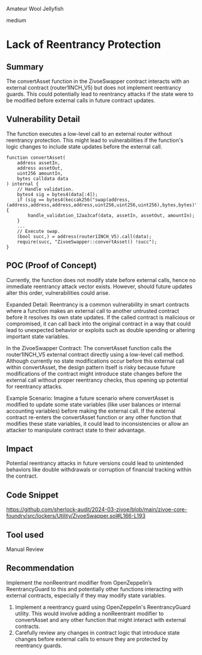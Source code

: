 Amateur Wool Jellyfish

medium

# Lack of Reentrancy Protection

## Summary
The convertAsset function in the ZivoeSwapper contract interacts with an external contract (router1INCH_V5) but does not implement reentrancy guards. This could potentially lead to reentrancy attacks if the state were to be modified before external calls in future contract updates.

## Vulnerability Detail
The function executes a low-level call to an external router without reentrancy protection. This might lead to vulnerabilities if the function's logic changes to include state updates before the external call.

```solidity
function convertAsset(
    address assetIn,
    address assetOut,
    uint256 amountIn,
    bytes calldata data
) internal {
    // Handle validation.
    bytes4 sig = bytes4(data[:4]);
    if (sig == bytes4(keccak256("swap(address,(address,address,address,address,uint256,uint256,uint256),bytes,bytes)"))) {
        handle_validation_12aa3caf(data, assetIn, assetOut, amountIn);
    }
    ...
    // Execute swap.
    (bool succ,) = address(router1INCH_V5).call(data);
    require(succ, "ZivoeSwapper::convertAsset() !succ");
}

```

## POC (Proof of Concept)
Currently, the function does not modify state before external calls, hence no immediate reentrancy attack vector exists. However, should future updates alter this order, vulnerabilities could arise.

Expanded Detail:
Reentrancy is a common vulnerability in smart contracts where a function makes an external call to another untrusted contract before it resolves its own state updates. If the called contract is malicious or compromised, it can call back into the original contract in a way that could lead to unexpected behavior or exploits such as double spending or altering important state variables.

In the ZivoeSwapper Contract:
The convertAsset function calls the router1INCH_V5 external contract directly using a low-level call method. Although currently no state modifications occur before this external call within convertAsset, the design pattern itself is risky because future modifications of the contract might introduce state changes before the external call without proper reentrancy checks, thus opening up potential for reentrancy attacks.

Example Scenario:
Imagine a future scenario where convertAsset is modified to update some state variables (like user balances or internal accounting variables) before making the external call. If the external contract re-enters the convertAsset function or any other function that modifies these state variables, it could lead to inconsistencies or allow an attacker to manipulate contract state to their advantage.

## Impact
Potential reentrancy attacks in future versions could lead to unintended behaviors like double withdrawals or corruption of financial tracking within the contract.

## Code Snippet

https://github.com/sherlock-audit/2024-03-zivoe/blob/main/zivoe-core-foundry/src/lockers/Utility/ZivoeSwapper.sol#L166-L193

## Tool used

Manual Review

## Recommendation
Implement the nonReentrant modifier from OpenZeppelin’s ReentrancyGuard to this and potentially other functions interacting with external contracts, especially if they may modify state variables.

1. Implement a reentrancy guard using OpenZeppelin's ReentrancyGuard utility. This would involve adding a nonReentrant modifier to convertAsset and any other function that might interact with external contracts.
2. Carefully review any changes in contract logic that introduce state changes before external calls to ensure they are protected by reentrancy guards.

